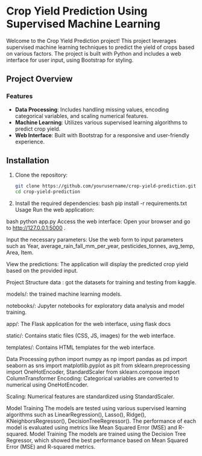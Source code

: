 # Crop Yield Prediction Using Supervised Machine Learning

Welcome to the Crop Yield Prediction project! This project leverages supervised machine learning techniques to predict the yield of crops based on various factors. The project is built with Python and includes a web interface for user input, using Bootstrap for styling.

## Project Overview

### **Features**

- **Data Processing**: Includes handling missing values, encoding categorical variables, and scaling numerical features.
- **Machine Learning**: Utilizes various supervised learning algorithms to predict crop yield.
- **Web Interface**: Built with Bootstrap for a responsive and user-friendly experience.

## Installation

1. Clone the repository:
   ```bash
   git clone https://github.com/yourusername/crop-yield-prediction.git
   cd crop-yield-prediction
2. Install the required dependencies:
bash
pip install -r requirements.txt
Usage
Run the web application:

bash
python app.py
Access the web interface: Open your browser and go to http://127.0.0.1:5000 .

Input the necessary parameters: Use the web form to input parameters such as Year,	average_rain_fall_mm_per_year,	pesticides_tonnes,	avg_temp,	Area,	Item.

View the predictions: The application will display the predicted crop yield based on the provided input.

Project Structure
data : got the datasets for training and testing from kaggle.

models/: the trained machine learning models.

notebooks/: Jupyter notebooks for exploratory data analysis and model training.

app/: The Flask application for the web interface, using flask docs

static/: Contains static files (CSS, JS, images) for the web interface.

templates/: Contains HTML templates for the web interface.

Data Processing
python
import numpy as np
import pandas as pd
import seaborn as sns
import matplotlib.pyplot as plt
from sklearn.preprocessing import OneHotEncoder, StandardScaler
from sklearn.compose import ColumnTransformer
Encoding: Categorical variables are converted to numerical using OneHotEncoder.

Scaling: Numerical features are standardized using StandardScaler.

Model Training
The models are tested using various supervised learning algorithms such as LinearRegression(),
Lasso(),
Ridge(),
KNeighborsRegressor(),
DecisionTreeRegressor(). 
The performance of each model is evaluated using metrics like Mean Squared Error (MSE) and R-squared.
Model Training
The models are trained using the Decision Tree Regressor, which showed the best performance based on Mean Squared Error (MSE) and R-squared metrics.
